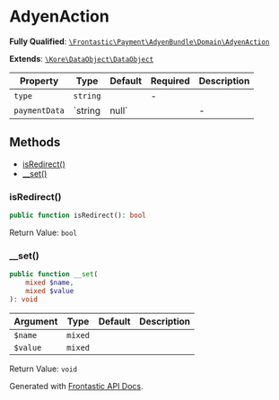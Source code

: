 #  AdyenAction

**Fully Qualified**: [`\Frontastic\Payment\AdyenBundle\Domain\AdyenAction`](../../src/php/AdyenBundle/Domain/AdyenAction.php)

**Extends**: [`\Kore\DataObject\DataObject`](https://github.com/kore/DataObject)

Property|Type|Default|Required|Description
--------|----|-------|--------|-----------
`type` | `string` |  | - | 
`paymentData` | `string|null` |  | - | 

## Methods

* [isRedirect()](#isredirect)
* [__set()](#__set)

### isRedirect()

```php
public function isRedirect(): bool
```

Return Value: `bool`

### __set()

```php
public function __set(
    mixed $name,
    mixed $value
): void
```

Argument|Type|Default|Description
--------|----|-------|-----------
`$name`|`mixed`||
`$value`|`mixed`||

Return Value: `void`

Generated with [Frontastic API Docs](https://github.com/FrontasticGmbH/apidocs).
